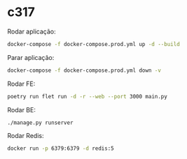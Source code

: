 # c317

Rodar aplicação:

```bash
docker-compose -f docker-compose.prod.yml up -d --build
```

Parar aplicação:

```bash
docker-compose -f docker-compose.prod.yml down -v
```

Rodar FE:

```bash
poetry run flet run -d -r --web --port 3000 main.py
```

Rodar BE:

```bash
./manage.py runserver
```

Rodar Redis:

```bash
docker run -p 6379:6379 -d redis:5
```
